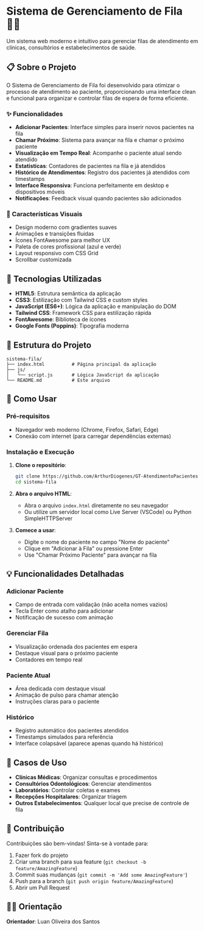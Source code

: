 # Sistema de Gerenciamento de Fila 👨‍⚕️

Um sistema web moderno e intuitivo para gerenciar filas de atendimento em clínicas, consultórios e estabelecimentos de saúde.

## 📋 Sobre o Projeto

O Sistema de Gerenciamento de Fila foi desenvolvido para otimizar o processo de atendimento ao paciente, proporcionando uma interface clean e funcional para organizar e controlar filas de espera de forma eficiente.

### ✨ Funcionalidades

- **Adicionar Pacientes**: Interface simples para inserir novos pacientes na fila
- **Chamar Próximo**: Sistema para avançar na fila e chamar o próximo paciente
- **Visualização em Tempo Real**: Acompanhe o paciente atual sendo atendido
- **Estatísticas**: Contadores de pacientes na fila e já atendidos
- **Histórico de Atendimentos**: Registro dos pacientes já atendidos com timestamps
- **Interface Responsiva**: Funciona perfeitamente em desktop e dispositivos móveis
- **Notificações**: Feedback visual quando pacientes são adicionados

### 🎨 Características Visuais

- Design moderno com gradientes suaves
- Animações e transições fluidas
- Ícones FontAwesome para melhor UX
- Paleta de cores profissional (azul e verde)
- Layout responsivo com CSS Grid
- Scrollbar customizada

## 🚀 Tecnologias Utilizadas

- **HTML5**: Estrutura semântica da aplicação
- **CSS3**: Estilização com Tailwind CSS e custom styles
- **JavaScript (ES6+)**: Lógica da aplicação e manipulação do DOM
- **Tailwind CSS**: Framework CSS para estilização rápida
- **FontAwesome**: Biblioteca de ícones
- **Google Fonts (Poppins)**: Tipografia moderna

## 📁 Estrutura do Projeto

```
sistema-fila/
├── index.html          # Página principal da aplicação
├── js/
│   └── script.js       # Lógica JavaScript da aplicação
└── README.md           # Este arquivo
```

## 🔧 Como Usar

### Pré-requisitos

- Navegador web moderno (Chrome, Firefox, Safari, Edge)
- Conexão com internet (para carregar dependências externas)

### Instalação e Execução

1. **Clone o repositório**:
   ```bash
   git clone https://github.com/ArthurDiogenes/GT-AtendimentoPacientes.git
   cd sistema-fila
   ```

2. **Abra o arquivo HTML**:
   - Abra o arquivo `index.html` diretamente no seu navegador
   - Ou utilize um servidor local como Live Server (VSCode) ou Python SimpleHTTPServer

3. **Comece a usar**:
   - Digite o nome do paciente no campo "Nome do paciente"
   - Clique em "Adicionar à Fila" ou pressione Enter
   - Use "Chamar Próximo Paciente" para avançar na fila

## 💡 Funcionalidades Detalhadas

### Adicionar Paciente
- Campo de entrada com validação (não aceita nomes vazios)
- Tecla Enter como atalho para adicionar
- Notificação de sucesso com animação

### Gerenciar Fila
- Visualização ordenada dos pacientes em espera
- Destaque visual para o próximo paciente
- Contadores em tempo real

### Paciente Atual
- Área dedicada com destaque visual
- Animação de pulso para chamar atenção
- Instruções claras para o paciente

### Histórico
- Registro automático dos pacientes atendidos
- Timestamps simulados para referência
- Interface colapsável (aparece apenas quando há histórico)

## 🎯 Casos de Uso

- **Clínicas Médicas**: Organizar consultas e procedimentos
- **Consultórios Odontológicos**: Gerenciar atendimentos
- **Laboratórios**: Controlar coletas e exames
- **Recepções Hospitalares**: Organizar triagem
- **Outros Estabelecimentos**: Qualquer local que precise de controle de fila

## 🤝 Contribuição

Contribuições são bem-vindas! Sinta-se à vontade para:

1. Fazer fork do projeto
2. Criar uma branch para sua feature (`git checkout -b feature/AmazingFeature`)
3. Commit suas mudanças (`git commit -m 'Add some AmazingFeature'`)
4. Push para a branch (`git push origin feature/AmazingFeature`)
5. Abrir um Pull Request

## 👨‍🏫 Orientação

**Orientador**: Luan Oliveira dos Santos
